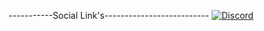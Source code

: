 -----------Social Link's--------------------------
[![Discord](https://img.shields.io/discord/997665751773237298?label=Join%20Our%20Discord%20Server&style=for-the-badge)](https://dsc.gg/CapingCube)

